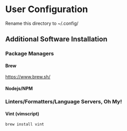 # User Configuration

Rename this directory to ~/.config/


## Additional Software Installation

### Package Managers

#### Brew

https://www.brew.sh/

#### Nodejs/NPM



### Linters/Formatters/Language Servers, Oh My!

#### Vint (vimscript)
`brew install vint`

#### 


